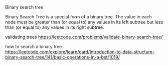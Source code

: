 Binary search tree

Binary Search Tree is a special form of a binary tree. The value in each node must be greater than (or equal to) any values in its left subtree but less than (or equal to) any values in its right subtree.

validating trees https://leetcode.com/problems/validate-binary-search-tree/

how to search a binary tree https://leetcode.com/explore/learn/card/introduction-to-data-structure-binary-search-tree/141/basic-operations-in-a-bst/1019/
